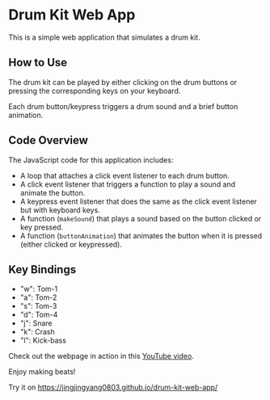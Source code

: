 # Drum Kit Web App

This is a simple web application that simulates a drum kit.

## How to Use

The drum kit can be played by either clicking on the drum buttons or pressing the corresponding keys on your keyboard.

Each drum button/keypress triggers a drum sound and a brief button animation.

## Code Overview

The JavaScript code for this application includes:

- A loop that attaches a click event listener to each drum button.
- A click event listener that triggers a function to play a sound and animate the button.
- A keypress event listener that does the same as the click event listener but with keyboard keys.
- A function (`makeSound`) that plays a sound based on the button clicked or key pressed.
- A function (`buttonAnimation`) that animates the button when it is pressed (either clicked or keypressed).

## Key Bindings

- "w": Tom-1
- "a": Tom-2
- "s": Tom-3
- "d": Tom-4
- "j": Snare
- "k": Crash
- "l": Kick-bass

Check out the webpage in action in this [YouTube video](https://youtu.be/aYAbjUOV6qY).

Enjoy making beats!

Try it on https://jingjingyang0803.github.io/drum-kit-web-app/
